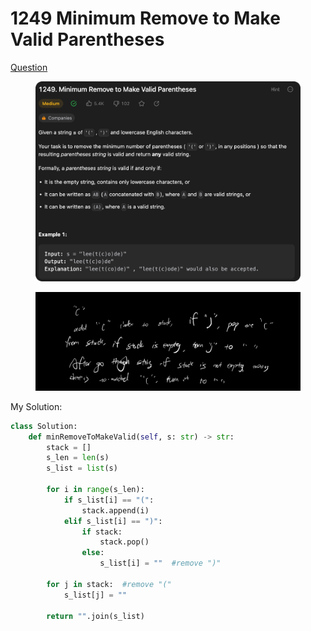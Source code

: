 # 1249 Minimum Remove to Make Valid Parentheses

[Question](https://leetcode.com/problems/minimum-remove-to-make-valid-parentheses/description/?envType=study-plan\&id=data-structure-ii)

<figure><img src="../.gitbook/assets/image (3) (1).png" alt=""><figcaption></figcaption></figure>

<figure><img src="../.gitbook/assets/image (4).png" alt=""><figcaption></figcaption></figure>

My Solution:

```python
class Solution:
    def minRemoveToMakeValid(self, s: str) -> str:
        stack = []
        s_len = len(s)
        s_list = list(s)

        for i in range(s_len):
            if s_list[i] == "(":
                stack.append(i)
            elif s_list[i] == ")":
                if stack:
                    stack.pop()
                else:
                    s_list[i] = ""  #remove ")"
        
        for j in stack:  #remove "("
            s_list[j] = ""
        
        return "".join(s_list)
        
```

